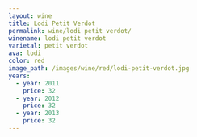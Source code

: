```yaml
---
layout: wine
title: Lodi Petit Verdot
permalink: wine/lodi petit verdot/
winename: lodi petit verdot
varietal: petit verdot
ava: lodi
color: red
image_path: /images/wine/red/lodi-petit-verdot.jpg
years:
  - year: 2011
    price: 32
  - year: 2012
    price: 32
  - year: 2013
    price: 32
---
```



